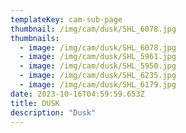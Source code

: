 ```yaml
---
templateKey: cam-sub-page
thumbnail: /img/cam/dusk/SHL_6078.jpg
thumbnails:
  - image: /img/cam/dusk/SHL_6078.jpg
  - image: /img/cam/dusk/SHL_5961.jpg
  - image: /img/cam/dusk/SHL_5950.jpg
  - image: /img/cam/dusk/SHL_6235.jpg
  - image: /img/cam/dusk/SHL_6179.jpg
date: 2023-10-16T04:59:59.653Z
title: DUSK
description: "Dusk"
---
```


